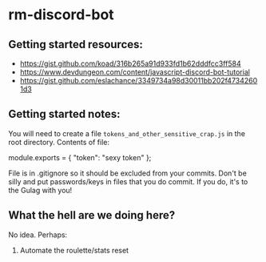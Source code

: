 # rm-discord-bot
## Getting started resources:
* https://gist.github.com/koad/316b265a91d933fd1b62dddfcc3ff584 
* https://www.devdungeon.com/content/javascript-discord-bot-tutorial
* https://gist.github.com/eslachance/3349734a98d30011bb202f47342601d3

## Getting started notes:
You will need to create a file `tokens_and_other_sensitive_crap.js` in the root directory.
Contents of file: 

module.exports = {
    "token": "sexy token"
};

File is in .gitignore so it should be excluded from your commits.
Don't be silly and put passwords/keys in files that you do commit. If you do, it's to the Gulag with you!

## What the hell are we doing here?
No idea. Perhaps:
1. Automate the roulette/stats reset